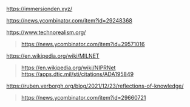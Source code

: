 https://immersionden.xyz/

https://news.ycombinator.com/item?id=29248368

https://www.technorealism.org/
> https://news.ycombinator.com/item?id=29571016

https://en.wikipedia.org/wiki/MILNET
> https://en.wikipedia.org/wiki/NIPRNet
> https://apps.dtic.mil/sti/citations/ADA195849

https://ruben.verborgh.org/blog/2021/12/23/reflections-of-knowledge/
> https://news.ycombinator.com/item?id=29660721




